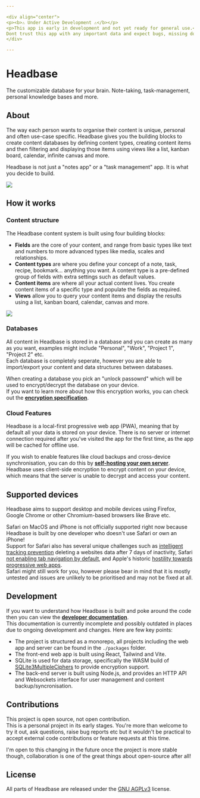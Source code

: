 ```yaml
---

<div align="center">
<p><b>⚠️ Under Active Development ⚠️</b></p>
<p>This app is early in development and not yet ready for general use.<br>
Dont trust this app with any important data and expect bugs, missing docs, incomplete features etc!</p>
</div>

---
```


# Headbase
The customizable database for your brain. Note-taking, task-management, personal knowledge bases and more.

## About
The way each person wants to organise their content is unique, personal and often use-case specific. Headbase gives you the building blocks to create content databases by
defining content types, creating content items and then filtering and displaying those items using views like a list, kanban board, calendar, infinite canvas and more.  

Headbase is not just a "notes app" or a "task management" app. It is what you decide to build.  

![](docs/screenshot-placeholder.png)

## How it works

### Content structure

The Headbase content system is built using four building blocks:
- **Fields** are the core of your content, and range from basic types like text and numbers to more advanced types like media, scales and relationships.
- **Content types** are where you define your concept of a note, task, recipe, bookmark... anything you want. A content type is a pre-defined group of fields with extra settings such as default values.
- **Content items** are where all your actual content lives. You create content items of a specific type and populate the fields as required.
- **Views** allow you to query your content items and display the results using a list, kanban board, calendar, canvas and more.

![](docs/user-guide/content-structure/content-structure-abstract.svg)

### Databases
All content in Headbase is stored in a database and you can create as many as you want, examples might include "Personal", "Work", "Project 1", "Project 2" etc.  
Each database is completely seperate, however you are able to import/export your content and data structures between databases. 

When creating a database you pick an "unlock passowrd" which will be used to encrypt/decrypt the database on your device.  
If you want to learn more about how this encryption works, you can check out the **[encryption specification](/docs/development/web/encryption/index.md)**.  


### Cloud Features
Headbase is a local-first progressive web app (PWA), meaning that by default all your data is stored on your device. There is no server or internet connection required after you've visited the app for the first time, as the app will be cached for offline use.

If you wish to enable features like cloud backups and cross-device synchronisation, you can do this by **[self-hosting your own server](/docs/self-hosting/docker.md)**.  
Headbase uses client-side encryption to encrypt content on your device, which means that the server is unable to decrypt and access your content.

## Supported devices
Headbase aims to support desktop and mobile devices using Firefox, Google Chrome or other Chromium-based browsers like Brave etc.

Safari on MacOS and iPhone is not officially supported right now because Headbase is built by one developer who doesn't use Safari or own an iPhone!  
Support for Safari also has several unique challenges such as [intelligent tracking prevention](https://webkit.org/blog/9521/intelligent-tracking-prevention-2-3/) deleting a websites data after 7 days of inactivity,
Safari [not enabling tab navigation by default](https://www.a11yproject.com/posts/macos-browser-keyboard-navigation/), and Apple's historic [hostility towards progressive web apps](https://open-web-advocacy.org/blog/apple-backs-off-killing-web-apps/).  
Safari might still work for you, however please bear in mind that it is mostly untested and issues are unlikely to be prioritised and may not be fixed at all.

## Development
If you want to understand how Headbase is built and poke around the code then you can view the **[developer documentation](/docs/development/index.md)**.  
This documentation is currently incomplete and possibly outdated in places due to ongoing development and changes. Here are few key points:
- The project is structured as a monorepo, all projects including the web app and server can be found in the `./packages` folder.
- The front-end web app is built using React, Tailwind and Vite.
- SQLite is used for data storage, specifically the WASM build of [SQLite3MultipleCiphers](https://github.com/utelle/SQLite3MultipleCiphers) to provide encryption support.
- The back-end server is built using Node.js, and provides an HTTP API and Websockets interface for user management and content backup/syncronisation.

## Contributions
This project is open source, not open contribution.  
This is a personal project in its early stages. You're more than welcome to try it out, ask questions, raise bug reports etc but 
it wouldn't be practical to accept external code contributions or feature requests at this time.

I'm open to this changing in the future once the project is more stable though, collaboration is one of the great things about
open-source after all!

## License
All parts of Headbase are released under the [GNU AGPLv3](https://choosealicense.com/licenses/agpl-3.0/) license.  
